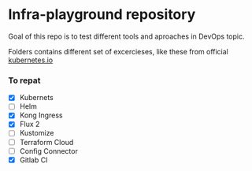 # Infra-playground repository

Goal of this repo is to test different tools and aproaches in DevOps topic.

Folders contains different set of excercieses, like these from official [kubernetes.io](https://kubernetes.io/docs/tasks/run-application/)

### To repat

- [x] Kubernets
- [ ] Helm
- [x] Kong Ingress
- [x] Flux 2
- [ ] Kustomize
- [ ] Terraform Cloud
- [ ] Config Connector
- [x] Gitlab CI

